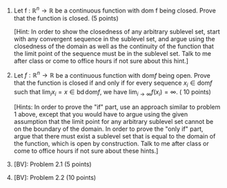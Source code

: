 1. Let f : $\mathbb{R}^n \to \mathbb{R}$ be a continuous function with $\mathrm{dom}$ f being closed. Prove that the function is closed. (5 points) 
    
    [Hint: In order to show the closedness of any arbitrary sublevel set, start with any convergent sequence in the sublevel set, and argue using the closedness of the domain as well as the continuity of the function that the limit point of the sequence must be in the sublevel set. Talk to me after class or come to office hours if not sure about this hint.]

2. Let $f : \mathbb{R}^n \to \mathbb{R}$ be a continuous function with $\mathrm{dom} f$ being open. Prove that the function is closed if and only if for every sequence $x_i \in \mathrm{dom}f$ such that $\lim_i x_i = x \in \mathrm{bd}\,\mathrm{dom} f$, we have $\lim_{i \to \infty} f(x_i) = \infty$. (
    10 points) 
    
    [Hints: In order to prove the "if" part, use an approach similar to problem 1 above, except that you would have to argue using the given assumption that the limit point for any arbitrary sublevel set cannot be on the boundary of the domain. In order to prove the "only if" part, argue that there must exist a sublevel set that is equal to the domain of the function, which is open by construction. Talk to me after class or come to office hours if not sure about these hints.]
3. [BV]: Problem 2.1 (5 points)
4. [BV]: Problem 2.2 (10 points)